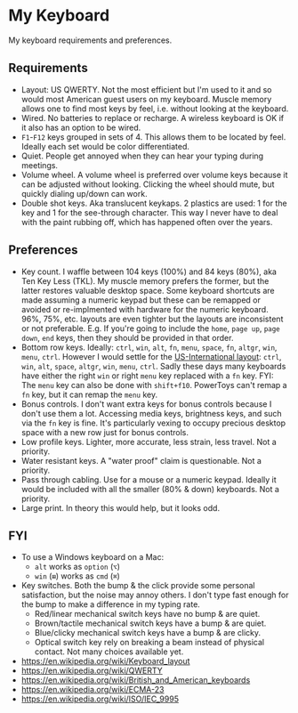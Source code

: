 # My Keyboard

My keyboard requirements and preferences.

## Requirements

- Layout: US QWERTY. Not the most efficient but I'm used to it and so would most American guest users on my keyboard. Muscle memory allows one to find most keys by feel, i.e. without looking at the keyboard.
- Wired. No batteries to replace or recharge. A wireless keyboard is OK if it also has an option to be wired.
- `F1`-`F12` keys grouped in sets of 4. This allows them to be located by feel. Ideally each set would be color differentiated.
- Quiet. People get annoyed when they can hear your typing during meetings.
- Volume wheel. A volume wheel is preferred over volume keys because it can be adjusted without looking. Clicking the wheel should mute, but quickly dialing up/down can work.
- Double shot keys. Aka translucent keykaps. 2 plastics are used: 1 for the key and 1 for the see-through character. This way I never have to deal with the paint rubbing off, which has happened often over the years.

## Preferences

- Key count. I waffle between 104 keys (100%) and 84 keys (80%), aka Ten Key Less (TKL). My muscle memory prefers the former, but the latter restores valuable desktop space. Some keyboard shortcuts are made assuming a numeric keypad but these can be remapped or avoided or re-implmented with hardware for the numeric keyboard. 96%, 75%, etc. layouts are even tighter but the layouts are inconsistent or not preferable. E.g. If you're going to include the `home`, `page up`, `page down`, `end` keys, then they should be provided in that order.
- Bottom row keys. Ideally: `ctrl`, `win`, `alt`, `fn`, `menu`, `space`, `fn`, `altgr`, `win`, `menu`, `ctrl`. However I would settle for the [US-International layout](https://en.wikipedia.org/wiki/British_and_American_keyboards#/media/File:KB_US-International.svg): `ctrl`, `win`, `alt`, `space`, `altgr`, `win`, `menu`, `ctrl`. Sadly these days many keyboards have either the right `win` or right `menu` key replaced with a `fn` key. FYI: The `menu` key can also be done with `shift+f10`. PowerToys can't remap a `fn` key, but it can remap the `menu` key.
- Bonus controls. I don't want extra keys for bonus controls because I don't use them a lot. Accessing media keys, brightness keys, and such via the `fn` key is fine. It's particularly vexing to occupy precious desktop space with a new row just for bonus controls.
- Low profile keys. Lighter, more accurate, less strain, less travel. Not a priority.
- Water resistant keys. A "water proof" claim is questionable. Not a priority.
- Pass through cabling. Use for a mouse or a numeric keypad. Ideally it would be included with all the smaller (80% & down) keyboards. Not a priority.
- Large print. In theory this would help, but it looks odd.

## FYI

- To use a Windows keyboard on a Mac:
  - `alt` works as `option` (`⌥`)
  - `win` (`⊞`) works as `cmd` (`⌘`)
- Key switches. Both the bump & the click provide some personal satisfaction, but the noise may annoy others. I don't type fast enough for the bump to make a difference in my typing rate.
  - Red/linear mechanical switch keys have no bump & are quiet.
  - Brown/tactile mechanical switch keys have a bump & are quiet.
  - Blue/clicky mechanical switch keys have a bump & are clicky.
  - Optical switch key rely on breaking a beam instead of physical contact. Not many choices available yet.
- https://en.wikipedia.org/wiki/Keyboard_layout
- https://en.wikipedia.org/wiki/QWERTY
- https://en.wikipedia.org/wiki/British_and_American_keyboards
- https://en.wikipedia.org/wiki/ECMA-23
- https://en.wikipedia.org/wiki/ISO/IEC_9995
